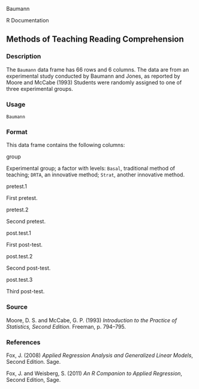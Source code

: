 Baumann

R Documentation

## Methods of Teaching Reading Comprehension

### Description

The `Baumann` data frame has 66 rows and 6 columns. The data are from an
experimental study conducted by Baumann and Jones, as reported by Moore and
McCabe (1993) Students were randomly assigned to one of three experimental
groups.

### Usage

    
    Baumann

### Format

This data frame contains the following columns:

group

Experimental group; a factor with levels: `Basal`, traditional method of
teaching; `DRTA`, an innovative method; `Strat`, another innovative method.

pretest.1

First pretest.

pretest.2

Second pretest.

post.test.1

First post-test.

post.test.2

Second post-test.

post.test.3

Third post-test.

### Source

Moore, D. S. and McCabe, G. P. (1993) _Introduction to the Practice of
Statistics, Second Edition._ Freeman, p. 794–795.

### References

Fox, J. (2008) _Applied Regression Analysis and Generalized Linear Models_,
Second Edition. Sage.

Fox, J. and Weisberg, S. (2011) _An R Companion to Applied Regression_, Second
Edition, Sage.

